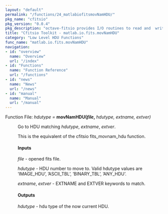 ```yaml
---
layout: "default"
permalink: "/functions/24_matlabiofitsmovNamHDU/"
pkg_name: "cfitsio"
pkg_version: "0.0.4"
pkg_description: "octave-fitsio provides I/O routines to read and  write FITS (Flexible Image Transport System) files."
title: "Cfitsio Toolkit - matlab.io.fits.movNamHDU"
category: "Low Level HDU Functions"
func_name: "matlab.io.fits.movNamHDU"
navigation:
- id: "overview"
  name: "Overview"
  url: "/index"
- id: "Functions"
  name: "Function Reference"
  url: "/functions"
- id: "news"
  name: "News"
  url: "/news"
- id: "manual"
  name: "Manual"
  url: "/manual"
---
```

<dl class="def">
<dt id="index-movNamHDU_0028file_002c"><span class="category">Function File: </span><span><em><var>hdutype</var> =</em> <strong>movNamHDU(<var>file</var>,</strong> <em><var>hdutype</var>, <var>extname</var>, <var>extver</var>)</em><a href='#index-movNamHDU_0028file_002c' class='copiable-anchor'></a></span></dt>
<dd><p>Go to HDU matching <var>hdutype</var>, <var>extname</var>, <var>extver</var>.
</p>

<p>This is the equivalent of the cfitsio fits_movnam_hdu function.
</p>
<span id="Inputs"></span><h4 class="subsubheading">Inputs</h4>
<p><var>file</var> - opened fits file.
</p>
<p><var>hdutype</var> - HDU number to move to.
 Valid hdutype values are &rsquo;IMAGE_HDU&rsquo;, &rsquo;ASCII_TBL&rsquo;, &rsquo;BINARY_TBL&rsquo;, &rsquo;ANY_HDU&rsquo;.
</p>
<p><var>extname</var>, <var>extver</var> - EXTNAME and EXTVER keywords to match.
</p>
<span id="Outputs"></span><h4 class="subsubheading">Outputs</h4>
<p><var>hdutype</var> - hdu type of the now current HDU. 
 </p></dd></dl>